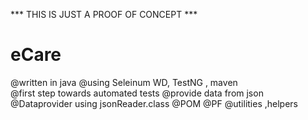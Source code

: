 
*** THIS IS JUST A PROOF OF CONCEPT ***

# eCare
@written in java 
@using Seleinum WD, TestNG , maven  
@first step towards automated tests 
@provide data from json @Dataprovider using jsonReader.class
@POM 
@PF
@utilities ,helpers 
